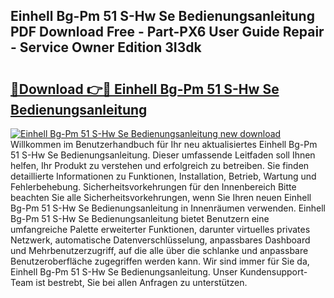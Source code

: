## Einhell Bg-Pm 51 S-Hw Se Bedienungsanleitung PDF Download Free - Part-PX6 User Guide Repair - Service Owner Edition 3I3dk

# <h2><a href="http://df4w9l.blite.top/?on=Einhell+Bg-Pm+51+S-Hw+Se+Bedienungsanleitung">🔗Download 👉🔴 Einhell Bg-Pm 51 S-Hw Se Bedienungsanleitung</a></h2>

[![Einhell Bg-Pm 51 S-Hw Se Bedienungsanleitung new download](https://i.imgur.com/lujVjoI.png)](http://df4w9l.blite.top/?on=Einhell+Bg-Pm+51+S-Hw+Se+Bedienungsanleitung)
Willkommen im Benutzerhandbuch für Ihr neu aktualisiertes Einhell Bg-Pm 51 S-Hw Se Bedienungsanleitung. Dieser umfassende Leitfaden soll Ihnen helfen, Ihr Produkt zu verstehen und erfolgreich zu betreiben. Sie finden detaillierte Informationen zu Funktionen, Installation, Betrieb, Wartung und Fehlerbehebung. Sicherheitsvorkehrungen für den Innenbereich Bitte beachten Sie alle Sicherheitsvorkehrungen, wenn Sie Ihren neuen Einhell Bg-Pm 51 S-Hw Se Bedienungsanleitung in Innenräumen verwenden. Einhell Bg-Pm 51 S-Hw Se Bedienungsanleitung bietet Benutzern eine umfangreiche Palette erweiterter Funktionen, darunter virtuelles privates Netzwerk, automatische Datenverschlüsselung, anpassbares Dashboard und Mehrbenutzerzugriff, auf die alle über die schlanke und anpassbare Benutzeroberfläche zugegriffen werden kann. Wir sind immer für Sie da, Einhell Bg-Pm 51 S-Hw Se Bedienungsanleitung. Unser Kundensupport-Team ist bestrebt, Sie bei allen Anfragen zu unterstützen.
